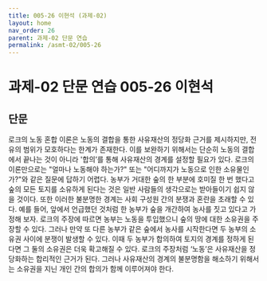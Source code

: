 ```yaml
---
title: 005-26 이현석 (과제-02)
layout: home
nav_order: 26
parent: 과제-02 단문 연습
permalink: /asmt-02/005-26
---
```


# 과제-02 단문 연습 005-26 이현석 

## 단문

로크의 노동 혼합 이론은 노동의 결합을 통한 사유재산의 정당화 근거를 제시하지만, 전유의 범위가 모호하다는 한계가 존재한다. 이를 보완하기 위해서는 단순히 노동의 결합에서 끝나는 것이 아니라 '합의’를 통해 사유재산의 경계를 설정할 필요가 있다. 로크의 이론만으로는 "얼마나 노동해야 하는가?" 또는 "어디까지가 노동으로 인한 소유물인가?"와 같은 질문에 답하기 어렵다. 농부가 거대한 숲의 한 부분에 호미질 한 번 했다고 숲의 모든 토지를 소유하게 된다는 것은 일반 사람들의 생각으로는 받아들이기 쉽지 않을 것이다. 또한 이러한 불분명한 경계는 사회 구성원 간의 분쟁과 혼란을 초래할 수 있다. 예를 들어, 앞에서 언급했던 것처럼 한 농부가 숲을 개간하여 농사를 짓고 있다고 가정해 보자. 로크의 주장에 따르면 농부는 노동을 투입했으니 숲의 땅에 대한 소유권을 주장할 수 있다. 그러나 만약 또 다른 농부가 같은 숲에서 농사를 시작한다면 두 농부의 소유권 사이에 분쟁이 발생할 수 있다. 이때 두 농부가 합의하여 토지의 경계를 정하게 된다면 그 둘의 소유권은 더욱 확고해질 수 있다. 로크의 주장처럼 ‘노동’은 사유재산을 정당화하는 합리적인 근거가 된다. 그러나 사유재산의 경계의 불분명함을 해소하기 위해서는 소유권을 지닌 개인 간의 합의가 함께 이루어져야 한다.
